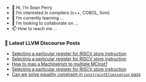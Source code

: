 - 👋 Hi, I’m Sean Perry
- 👀 I’m interested in compilers (c++, COBOL, llvm)
- 🌱 I’m currently learning ...
- 💞️ I’m looking to collaborate on ...
- 📫 How to reach me ...

<!---
s66perry/s66perry is a ✨ special ✨ repository because its `README.md` (this file) appears on your GitHub profile.
You can click the Preview link to take a look at your changes.
--->
### 📕 Latest LLVM Discourse Posts

<!-- DISCOURSE-LLVM:START -->
- [Selecting a particular register for RISCV store instruction](https://discourse.llvm.org/t/selecting-a-particular-register-for-riscv-store-instruction/70452#post_3)
- [Selecting a particular register for RISCV store instruction](https://discourse.llvm.org/t/selecting-a-particular-register-for-riscv-store-instruction/70452#post_2)
- [How to map a MachineInstr to multiple MCInst?](https://discourse.llvm.org/t/how-to-map-a-machineinstr-to-multiple-mcinst/70450#post_2)
- [Selecting a particular register for RISCV store instruction](https://discourse.llvm.org/t/selecting-a-particular-register-for-riscv-store-instruction/70452#post_1)
- [Can we solve equality constraint in `ConstraintElimination` pass](https://discourse.llvm.org/t/can-we-solve-equality-constraint-in-constraintelimination-pass/70405#post_3)
<!-- DISCOURSE-LLVM:END -->
